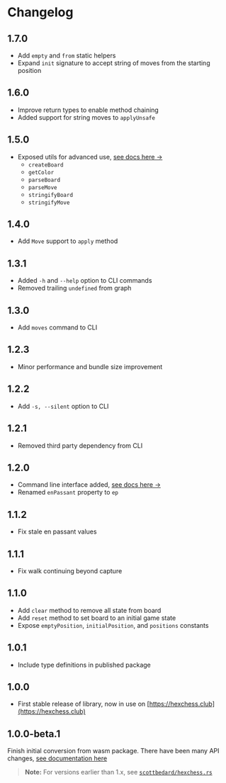# Changelog

## 1.7.0

- Add `empty` and `from` static helpers
- Expand `init` signature to accept string of moves from the starting position

## 1.6.0

- Improve return types to enable method chaining
- Added support for string moves to `applyUnsafe`

## 1.5.0

- Exposed utils for advanced use, [see docs here &rarr;](https://github.com/scottbedard/hexchess.ts?tab=readme-ov-file#advanced-usage)
  - `createBoard`
  - `getColor`
  - `parseBoard`
  - `parseMove`
  - `stringifyBoard`
  - `stringifyMove` 

## 1.4.0

- Add `Move` support to `apply` method

## 1.3.1

- Added `-h` and `--help` option to CLI commands
- Removed trailing `undefined` from graph

## 1.3.0

- Add `moves` command to CLI

## 1.2.3

- Minor performance and bundle size improvement

## 1.2.2

- Add `-s, --silent` option to CLI

## 1.2.1

- Removed third party dependency from CLI

## 1.2.0

- Command line interface added, [see docs here &rarr;](https://github.com/scottbedard/hexchess.ts?tab=readme-ov-file#cli)
- Renamed `enPassant` property to `ep`

## 1.1.2

- Fix stale en passant values

## 1.1.1

- Fix walk continuing beyond capture

## 1.1.0

- Add `clear` method to remove all state from board
- Add `reset` method to set board to an initial game state
- Expose `emptyPosition`, `initialPosition`, and `positions` constants

## 1.0.1

- Include type definitions in published package

## 1.0.0

- First stable release of library, now in use on [https://hexchess.club](https://hexchess.club)

## 1.0.0-beta.1

Finish initial conversion from wasm package. There have been many API changes, [see documentation here](https://github.com/scottbedard/hexchess.ts)

> **Note:** For versions earlier than 1.x, see [`scottbedard/hexchess.rs`](https://github.com/scottbedard/hexchess.rs)
